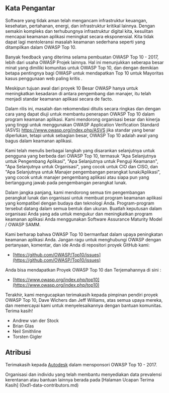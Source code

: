 ## Kata Pengantar

Software yang tidak aman telah mengancam infrastruktur keuangan, kesehatan, pertahanan, energi, dan infrastruktur kritikal lainnya. Dengan semakin kompleks dan terhubungnya infrastruktur digital kita, kesulitan mencapai keamanan aplikasi meningkat secara eksponensial. Kita tidak dapat lagi mentoleransi masalah keamanan sederhana seperti yang ditampilkan dalam OWASP Top 10.


Banyak feedback yang diterima selama pembuatan OWASP Top 10 - 2017, lebih dari usaha OWASP Projek lainnya. Hal ini menunjukkan seberapa besar minat yang dimiliki komunitas untuk OWASP Top 10, dan dengan demikian betapa pentingnya bagi OWASP untuk mendapatkan Top 10 untuk Mayoritas kasus penggunaan web paling kritis .

Meskipun tujuan awal dari proyek 10 Besar OWASP hanya untuk meningkatkan kesadaran di antara pengembang dan manajer, itu telah menjadi standar keamanan aplikasi secara de facto.

Dalam rilis ini, masalah dan rekomendasi ditulis secara ringkas dan dengan cara yang dapat diuji untuk membantu penerapan OWASP Top 10 dalam program keamanan aplikasi. Kami mendorong organisasi besar dan kinerja yang tinggi untuk menggunakan OWASP Application Verification Standard (ASVS) https://www.owasp.org/index.php/ASVS jika standar yang benar diperlukan, tetapi untuk sebagian besar, OWASP Top 10 adalah awal yang bagus dalam keamanan aplikasi.

Kami telah menulis berbagai langkah yang disarankan selanjutnya untuk pengguna yang berbeda dari OWASP Top 10, termasuk "Apa Selanjutnya untuk Pengembang Aplikasi", "Apa Selanjutnya untuk Penguji Keamanan", "Apa Selanjutnya untuk Organisasi", yang cocok untuk CIO dan CISO, dan "Apa Selanjutnya untuk Manajer pengembangan perangkat lunak/Aplikasi", yang cocok untuk manajer pengembang aplikasi atau siapa pun yang bertanggung jawab pada pengembangan perangkat lunak.

Dalam jangka panjang, kami mendorong semua tim pengembangan perangkat lunak dan organisasi untuk membuat program keamanan aplikasi yang kompatibel dengan budaya dan teknologi Anda. Program-program tersebut datang dalam semua bentuk dan ukuran. Buatlah keputusan dalam organisasi Anda yang ada untuk mengukur dan meningkatkan program keamanan aplikasi Anda menggunakan
Software Assurance Maturity Model / OWASP SAMM.

Kami berharap bahwa OWASP Top 10 bermanfaat dalam upaya peningkatan keamanan aplikasi Anda. Jangan ragu untuk menghubungi OWASP dengan pertanyaan, komentar, dan ide Anda di repositori proyek GitHub kami:

* [https://github.com/OWASP/Top10/issues](https://github.com/OWASP/Top10/issues)

Anda bisa mendapatkan Proyek OWASP Top 10  dan Terjemahannya di sini :

* [https://www.owasp.org/index.php/top10](https://www.owasp.org/index.php/top10)

Terakhir, kami mengucapkan terimakasih kepada pimpinan pendiri proyek OWASP Top 10, Dave Wichers dan Jeff Williams, atas semua upaya mereka, dan memercayai kami untuk menyelesaikannya dengan bantuan komunitas. Terima kasih!

* Andrew van der Stock
* Brian Glas
* Neil Smithline
* Torsten Gigler

## Atribusi
Terimakasih kepada [Autodesk](https://www.autodesk.com) dalam mensponsori OWASP Top 10 - 2017.

Organisasi dan individu yang telah membantu menyediakan data prevalensi kerentanan atau bantuan lainnya berada pada [Halaman Ucapan Terima Kasih] (0xd1-data-contributors.md)
